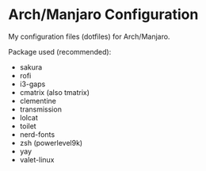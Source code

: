 # Arch/Manjaro Configuration
My configuration files (dotfiles) for Arch/Manjaro.

Package used (recommended):

- sakura
- rofi
- i3-gaps
- cmatrix (also tmatrix)
- clementine
- transmission
- lolcat
- toilet
- nerd-fonts
- zsh (powerlevel9k)
- yay
- valet-linux
